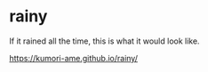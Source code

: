 # rainy
If it rained all the time, this is what it would look like.

https://kumori-ame.github.io/rainy/
